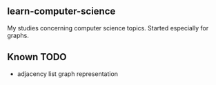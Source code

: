 ## learn-computer-science

My studies concerning computer science topics. Started especially for graphs.

## Known TODO

* adjacency list graph representation
